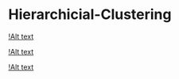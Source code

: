 # Hierarchicial-Clustering

[!Alt text](https://github.com/srirampamerla/Unsupervised-Hierarchicial-Clustering/blob/main/hierachicial.png?raw=true)

[!Alt text](https://github.com/srirampamerla/Unsupervised-Hierarchicial-Clustering/blob/main/hc2.png?raw=true)

[!Alt text](https://github.com/srirampamerla/Unsupervised-Hierarchicial-Clustering/blob/main/hc.jpeg?raw=true)

